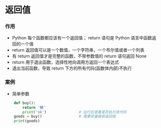 # 返回值
### 作用
*  Python 每个函数都应该有一个返回值； return 语句是 Python 语言中函数返回的一个值
  *  return 返回值可以是一个数值，一个字符串，一个布尔值或者一个列表
  *  有 return 返回值才是完整的函数，不带参数值的 return 语句返回 None
  *  return 用于退出函数，选择性地向调用方返回一个表达式
  *  退出当前函数，导致 return 下方的所有代码(函数体内部)不执行



### 案例

* 简单参数



```python
    def buy():
        return '糖'
        print('ok')               # 运行后查看是否执行该代码
    goods = buy()                 # 需要变量接收返回值
    print(goods)
```







